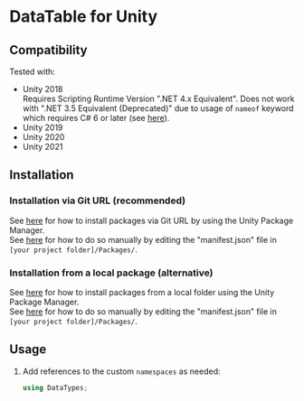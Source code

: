 # DataTable for Unity

## Compatibility

Tested with:
* Unity 2018  
	Requires Scripting Runtime Version ".NET 4.x Equivalent". Does not work with ".NET 3.5 Equivalent (Deprecated)" due to usage of `nameof` keyword which requires C# 6 or later (see [here](https://docs.microsoft.com/en-us/dotnet/csharp/language-reference/operators/nameof)).
* Unity 2019
* Unity 2020
* Unity 2021

## Installation

### Installation via Git URL (recommended)
See [here](https://docs.unity3d.com/Manual/upm-ui-giturl.html) for how to install packages via Git URL by using the Unity Package Manager.  
See [here](https://docs.unity3d.com/Manual/upm-git.html) for how to do so manually by editing the "manifest.json" file in `[your project folder]/Packages/`.

### Installation from a local package (alternative)
See [here](https://docs.unity3d.com/Manual/upm-ui-local.html) for how to install packages from a local folder using the Unity Package Manager.  
See [here](https://docs.unity3d.com/Manual/upm-localpath.html) for how to do so manually by editing the "manifest.json" file in `[your project folder]/Packages/`.

## Usage

1. Add references to the custom `namespaces` as needed:
    ```csharp
	using DataTypes;
	```